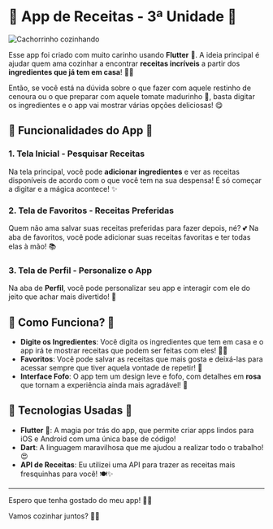 # 🌸 **App de Receitas - 3ª Unidade** 🌸

![Cachorrinho cozinhando](https://i.pinimg.com/originals/0a/6f/44/0a6f44c28f7e4448ee0b2fadf34cd509.gif)

Esse app foi criado com muito carinho usando **Flutter** 💖. A ideia principal é ajudar quem ama cozinhar a encontrar **receitas incríveis** a partir dos **ingredientes que já tem em casa**! 🥕🍅

Então, se você está na dúvida sobre o que fazer com aquele restinho de cenoura ou o que preparar com aquele tomate madurinho 🍅, basta digitar os ingredientes e o app vai mostrar várias opções deliciosas! 😋

## 🌸 Funcionalidades do App 🌸

### 1. **Tela Inicial - Pesquisar Receitas**
Na tela principal, você pode **adicionar ingredientes** e ver as receitas disponíveis de acordo com o que você tem na sua despensa! É só começar a digitar e a mágica acontece! ✨

### 2. **Tela de Favoritos - Receitas Preferidas**
Quem não ama salvar suas receitas preferidas para fazer depois, né? 💕 Na aba de favoritos, você pode adicionar suas receitas favoritas e ter todas elas à mão! 📚

### 3. **Tela de Perfil - Personalize o App**
Na aba de **Perfil**, você pode personalizar seu app e interagir com ele do jeito que achar mais divertido! 🎨

## 🌸 Como Funciona? 🌸
- **Digite os Ingredientes**: Você digita os ingredientes que tem em casa e o app irá te mostrar receitas que podem ser feitas com eles! 🌽🍞
- **Favoritos**: Você pode salvar as receitas que mais gosta e deixá-las para acessar sempre que tiver aquela vontade de repetir! 💖
- **Interface Fofo**: O app tem um design leve e fofo, com detalhes em **rosa** que tornam a experiência ainda mais agradável! 🌷

## 🌸 Tecnologias Usadas 🌸
- **Flutter** 💙: A magia por trás do app, que permite criar apps lindos para iOS e Android com uma única base de código!
- **Dart**: A linguagem maravilhosa que me ajudou a realizar todo o trabalho! 😍
- **API de Receitas**: Eu utilizei uma API para trazer as receitas mais fresquinhas para você! 🍽️✨

---

Espero que tenha gostado do meu app! 🌸💖

Vamos cozinhar juntos? 🍳🍰
